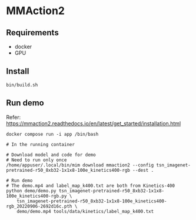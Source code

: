 # MMAction2

## Requirements
- docker
- GPU

## Install
```shell
bin/build.sh
```

## Run demo
Refer: https://mmaction2.readthedocs.io/en/latest/get_started/installation.html

```shell
docker compose run -i app /bin/bash

# In the running container

# Download model and code for demo
# Need to run only once
/home/appuser/.local/bin/mim download mmaction2 --config tsn_imagenet-pretrained-r50_8xb32-1x1x8-100e_kinetics400-rgb --dest .

# Run demo
# The demo.mp4 and label_map_k400.txt are both from Kinetics-400
python demo/demo.py tsn_imagenet-pretrained-r50_8xb32-1x1x8-100e_kinetics400-rgb.py \
    tsn_imagenet-pretrained-r50_8xb32-1x1x8-100e_kinetics400-rgb_20220906-2692d16c.pth \
    demo/demo.mp4 tools/data/kinetics/label_map_k400.txt
```

